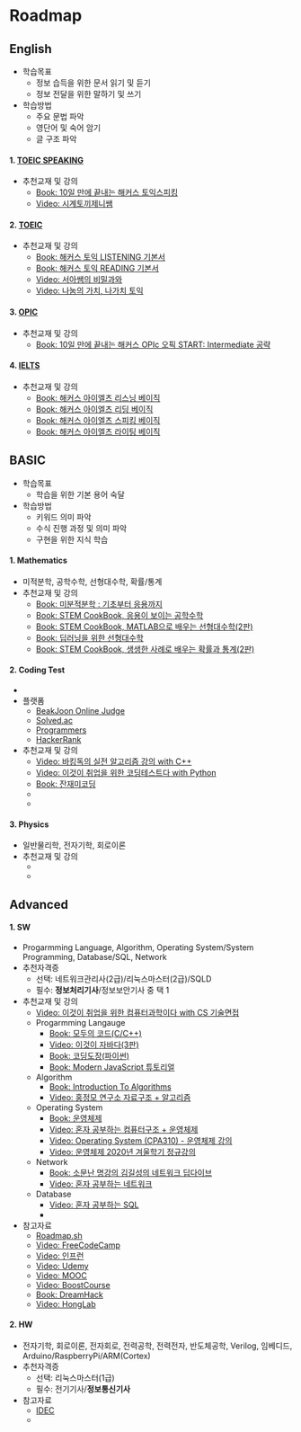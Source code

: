 # Roadmap

## English
- 학습목표
  - 정보 습득을 위한 문서 읽기 및 듣기
  - 정보 전달을 위한 말하기 및 쓰기
- 학습방법
  - 주요 문법 파악
  - 영단어 및 숙어 암기
  - 글 구조 파악

#### 1. [TOEIC SPEAKING](https://www.toeicswt.co.kr/)
  - 추천교재 및 강의
    - [Book: 10일 만에 끝내는 해커스 토익스피킹](https://product.kyobobook.co.kr/detail/S000061351206) 
    - [Video: 시계토끼제니쌤](https://www.youtube.com/@rabbit_jennycha/videos)
#### 2. [TOEIC](https://www.toeic.co.kr/)
  - 추천교재 및 강의
    - [Book: 해커스 토익 LISTENING 기본서](https://product.kyobobook.co.kr/detail/S000200406673)
    - [Book: 해커스 토익 READING 기본서](https://product.kyobobook.co.kr/detail/S000200406668)
    - [Video: 서아쌤의 비밀과와](https://www.youtube.com/@Seoahssem_Official/videos)
    - [Video: 나눔의 가치, 나가치 토익](https://www.youtube.com/@TOEIC-ValueOfSharing/videos)
#### 3. [OPIC](https://www.opic.or.kr/opics/jsp/view/index.jsp)
  - 추천교재 및 강의
    - [Book: 10일 만에 끝내는 해커스 OPIc 오픽 START: Intermediate 공략](https://product.kyobobook.co.kr/detail/S000208578134)
#### 4. [IELTS](https://ieltskorea.org/korea)
  - 추천교재 및 강의
    - [Book: 해커스 아이엘츠 리스닝 베이직](https://product.kyobobook.co.kr/detail/S000001020192)
    - [Book: 해커스 아이엘츠 리딩 베이직](https://product.kyobobook.co.kr/detail/S000001020191)
    - [Book: 해커스 아이엘츠 스피킹 베이직](https://product.kyobobook.co.kr/detail/S000001020195)
    - [Book: 해커스 아이엘츠 라이팅 베이직](https://product.kyobobook.co.kr/detail/S000001020193)

## BASIC
- 학습목표
  - 학습을 위한 기본 용어 숙달
- 학습방법
  - 키워드 의미 파악
  - 수식 진행 과정 및 의미 파악
  - 구현을 위한 지식 학습

#### 1. Mathematics
  - 미적분학, 공학수학, 선형대수학, 확률/통계
  - 추천교재 및 강의
    - [Book: 미분적분학 : 기초부터 응용까지](https://www.hanbit.co.kr/academy/books/book_view.html?p_code=B2195975973)
    - [Book: STEM CookBook, 응용이 보이는 공학수학](https://www.hanbit.co.kr/academy/books/book_view.html?p_code=B1756720070)
    - [Book: STEM CookBook, MATLAB으로 배우는 선형대수학(2판)](https://www.hanbit.co.kr/academy/books/book_view.html?p_code=B7790829067)
    - [Book: 딥러닝을 위한 선형대수학](https://www.hanbit.co.kr/academy/books/book_view.html?p_code=B9479195027)
    - [Book: STEM CookBook, 생생한 사례로 배우는 확률과 통계(2판)](https://www.hanbit.co.kr/academy/books/book_view.html?p_code=B6247653252)
#### 2. Coding Test
  - 
  - 플랫폼
    - [BeakJoon Online Judge](https://www.acmicpc.net/)
    - [Solved.ac](https://solved.ac/)
    - [Programmers](https://school.programmers.co.kr/learn/challenges?order=recent&levels=1&languages=javascript)
    - [HackerRank](https://www.hackerrank.com/dashboard)
  - 추천교재 및 강의
    - [Video: 바킹독의 실전 알고리즘 강의 with C++](https://www.youtube.com/playlist?list=PLtqbFd2VIQv4O6D6l9HcD732hdrnYb6CY)
    - [Video: 이것이 취업을 위한 코딩테스트다 with Python](https://www.youtube.com/playlist?list=PLRx0vPvlEmdAghTr5mXQxGpHjWqSz0dgC)
    - [Book: 잔재미코딩](https://www.fun-coding.org/post/funcodingcodes.html)
    - []()
    - []()
#### 3. Physics
  - 일반물리학, 전자기학, 회로이론
  - 추천교재 및 강의
    - []()
    - []()

## Advanced
#### 1. SW
  - Progarmming Language, Algorithm, Operating System/System Programming, Database/SQL, Network
  - 추천자격증
    - 선택: 네트워크관리사(2급)/리눅스마스터(2급)/SQLD
    - 필수: **정보처리기사**/정보보안기사 중 택 1
  - 추천교재 및 강의
    - [Video: 이것이 취업을 위한 컴퓨터과학이다 with CS 기술면접](https://www.youtube.com/playlist?list=PLVsNizTWUw7GVLg1B6w9PQSiO7yx8TOYA) 
    - Progarmming Langauge
      - [Book: 모두의 코드(C/C++)](https://modoocode.com/)
      - [Video: 이것이 자바다(3판)](https://www.youtube.com/playlist?list=PLVsNizTWUw7EmX1Y-7tB2EmsK6nu6Q10q)
      - [Book: 코딩도장(파이썬)](https://dojang.io/course/view.php?id=7)
      - [Book: Modern JavaScript 튜토리얼](https://ko.javascript.info/)
    - Algorithm
      - [Book: Introduction To Algorithms](https://product.kyobobook.co.kr/detail/S000213683944)
      - [Video: 홍정모 연구소 자료구조 + 알고리즘](https://www.honglab.ai/bundles/data-structures-algorithms)
    - Operating System
      - [Book: 운영체제](https://product.kyobobook.co.kr/detail/S000001868743)
      - [Video: 혼자 공부하는 컴퓨터구조 + 운영체제](https://www.youtube.com/playlist?list=PLVsNizTWUw7FCS83JhC1vflK8OcLRG0Hl)
      - [Video: Operating System (CPA310) - 운영체제 강의](https://www.youtube.com/playlist?list=PLBrGAFAIyf5rby7QylRc6JxU5lzQ9c4tN)
      - [Video: 운영체제 2020년 겨울학기 정규강의](https://www.youtube.com/playlist?list=PLHqxB9kMLLaOs2BM2KbuvttBYCgDoFm-5)
    - Network
      - [Book: 소문난 명강의 김길성의 네트워크 딥다이브](https://www.hanbit.co.kr/media/books/book_view.html?p_code=B9674813480)
      - [Video: 혼자 공부하는 네트워크](https://www.youtube.com/playlist?list=PLVsNizTWUw7HfOCgvlfHIDPPo3TE-2iQM)
    - Database
      - [Video: 혼자 공부하는 SQL](https://www.youtube.com/playlist?list=PLVsNizTWUw7GCfy5RH27cQL5MeKYnl8Pm)
      - []()
  - 참고자료
    - [Roadmap.sh](https://roadmap.sh/)
    - [Video: FreeCodeCamp](https://www.youtube.com/@freecodecamp) 
    - [Video: 인프런](https://www.inflearn.com/)
    - [Video: Udemy](https://www.udemy.com/)
    - [Video: MOOC](https://www.mooc.org/)
    - [Video: BoostCourse](https://www.boostcourse.org/)
    - [Book: DreamHack](https://dreamhack.io/)
    - [Video: HongLab](https://www.honglab.ai/)

#### 2. HW
  - 전자기학, 회로이론, 전자회로, 전력공학, 전력전자, 반도체공학, Verilog, 임베디드, Arduino/RaspberryPi/ARM(Cortex)
  - 추천자격증
    - 선택: 리눅스마스터(1급) 
    - 필수: 전기기사/**정보통신기사**
  - 참고자료
    - [IDEC]()
    - []() 
